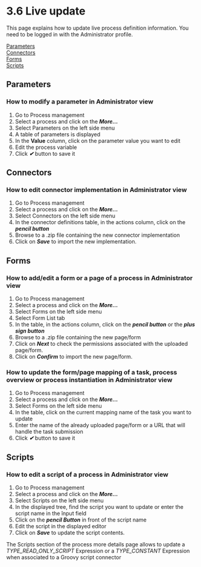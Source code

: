# 3.6 Live update

This page explains how to update live process definition information. You need to be logged in with the Administrator profile.


[Parameters](#parameters)  
[Connectors](#connectors)  
[Forms](#forms)  
[Scripts](#scripts)  



## Parameters


### How to modify a parameter in Administrator view



1. Go to Process management
2. Select a process and click on the _**More...**_
3. Select Parameters on the left side menu
4. A table of parameters is displayed
5. In the **Value** column, click on the parameter value you want to edit
6. Edit the process variable
7. Click _**✔**_ button to save it

## Connectors


### How to edit connector implementation in Administrator view


1. Go to Process management
2. Select a process and click on the _**More...**_
3. Select Connectors on the left side menu
4. In the connector definitions table, in the actions column, click on the _**pencil button**_
5. Browse to a .zip file containing the new connector implementation
6. Click on _**Save**_ to import the new implementation.

## Forms


### How to add/edit a form or a page of a process in Administrator view

1. Go to Process management
2. Select a process and click on the _**More...**_
3. Select Forms on the left side menu
4. Select Form List tab
5. In the table, in the actions column, click on the _**pencil button**_ or the _**plus sign button**_
6. Browse to a .zip file containing the new page/form
7. Click on _**Next**_ to check the permissions associated with the uploaded page/form.
8. Click on _**Confirm**_ to import the new page/form.

### How to update the form/page mapping of a task, process overview or process instantiation in Administrator view

1. Go to Process management
2. Select a process and click on the _**More...**_
3. Select Forms on the left side menu
4. In the table, click on the current mapping name of the task you want to update
5. Enter the name of the already uploaded page/form or a URL that will handle the task submission
6. Click _**✔**_ button to save it

## Scripts


### How to edit a script of a process in Administrator view

1. Go to Process management
2. Select a process and click on the _**More...**_
3. Select Scripts on the left side menu
4. In the displayed tree, find the script you want to update or enter the script name in the înput field
5. Click on the _**pencil Button**_ in front of the script name
6. Edit the script in the displayed editor
7. Click on _**Save**_ to update the script contents.

The Scripts section of the process more details page allows to update a _TYPE\_READ\_ONLY\_SCRIPT_ Expression or a _TYPE\_CONSTANT_ Expression when associated to a Groovy script connector